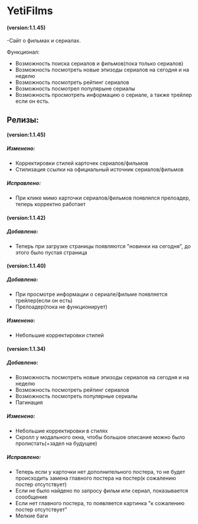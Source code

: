 # YetiFilms
#### (version:1.1.45)
-Сайт о фильмах и сериалах.

Функционал:
* Возможность поиска сериалов и фильмов(пока только сериалов)
* Возможность посмотреть новые эпизоды сериалов на сегодня и на неделю
* Возможность посмотреть рейтинг сериалов
* Возможность посмотрел популярыне сериалы
* Возможность просмотреть информацию о сериале, а также трейлер если он есть.

## Релизы:

#### (version:1.1.45)
##### Изменено:
* Корректировки стилей карточек сериалов/фильмов
* Стилизация ссылки на официальный источник сериалов/фильмов
##### Исправлено:
* При клике мимо карточки сериалов/фильмов появлялся прелоадер, теперь корректно работает

#### (version:1.1.42)
##### Добавлено:
* Теперь при загрузке страницы появляются "новинки на сегодня", до этого было пустая страница

#### (version:1.1.40)
##### Добавлено:

* При просмотре информации о сериале/фильме появляется трейлер(если он есть)
* Прелоадер(пока не функционирует)

##### Изменено:

* Небольшие корректировки стилей


#### (version:1.1.34)
##### Добавлено:

* Возможность посмотреть новые эпизоды сериалов на сегодня и на неделю
* Возможность посмотреть рейтинг сериалов
* Возможность посмотреть популярные сериалы
* Пагинация

##### Изменено:

* Небольшие корректировки в стилях
* Скролл у модального окна, чтобы большое описание можно было пролистать(+задел на будущее)

##### Исправлено:

* Теперь если у карточки нет дополнительного постера, то не будет происходить замена главного постера на постер(к сожалению постер отсутствует)
* Если не было найдено по запросу фильм или сериал, показывается соообщение
* Если нет главного постера, то появляется картинка "к сожалению постер отсутствует"
* Мелкие баги

